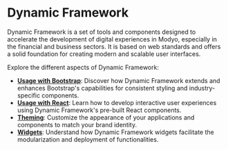 # Dynamic Framework

Dynamic Framework is a set of tools and components designed to accelerate the development of digital experiences in Modyo, especially in the financial and business sectors. It is based on web standards and offers a solid foundation for creating modern and scalable user interfaces.

Explore the different aspects of Dynamic Framework:

*   **[Usage with Bootstrap](bootstrap.md)**: Discover how Dynamic Framework extends and enhances Bootstrap's capabilities for consistent styling and industry-specific components.
*   **[Usage with React](react.md)**: Learn how to develop interactive user experiences using Dynamic Framework's pre-built React components.
*   **[Theming](theming.md)**: Customize the appearance of your applications and components to match your brand identity.
*   **[Widgets](widgets.md)**: Understand how Dynamic Framework widgets facilitate the modularization and deployment of functionalities.